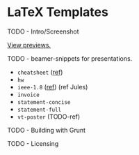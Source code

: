 # LaTeX Templates

TODO - Intro/Screenshot

[View previews.](http://bamos.io/latex-templates)

TODO - beamer-snippets for presentations.

+ `cheatsheet` ([ref][cheatsheet])
+ `hw`
+ `ieee-1.8` ([ref][ieee]) (ref Jules)
+ `invoice`
+ `statement-concise`
+ `statement-full`
+ `vt-poster` (TODO-ref)

TODO - Building with Grunt

TODO - Licensing

[cheatsheet]: http://www.stdout.org/~winston/latex/
[ieee]: http://www.ctan.org/tex-archive/macros/latex2e/contrib/IEEEtran/
